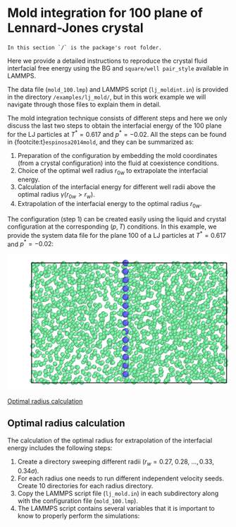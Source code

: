 # Mold integration for 100 plane of Lennard-Jones crystal

````{note}
In this section `/` is the package's root folder.
````

Here we provide a detailed instructions to reproduce the crystal fluid interfacial free energy using the BG and `square/well pair_style` available in LAMMPS. 

The data file (`mold_100.lmp`) and LAMMPS script (`lj_moldint.in`) is provided in the directory `/examples/lj_mold/`, but in this work example we will navigate through those files to explain them in detail.

The mold integration technique consists of different steps and here we only discuss the last two steps to obtain the interfacial energy of the 100 plane for the LJ particles at $T^\ast=0.617$ and $p^\ast=-0.02$. All the steps can be found in {footcite:t}`espinosa2014mold`, and they can be summarized as: 

1. Preparation of the configuration by embedding the mold coordinates (from a crystal configuration) into the fluid at coexistence conditions.
2. Choice of the optimal well radius $r_{0w}$ to extrapolate the interfacial energy.
3. Calculation of the interfacial energy for different well radii above the optimal radius  $\gamma(r_{0w}>r_w)$. 
4. Extrapolation of the interfacial energy to the optimal radius $r_{0w}$.

The configuration (step 1) can be created easily using the liquid and crystal configuration at the corresponding $(p,T)$ conditions. In this example, we provide the system data file for the plane 100 of a LJ particles at $T^\ast=0.617$ and $p^\ast=-0.02$:

![Step-1](../figs/Fig1.png "Conf_MI")

[Optimal radius calculation](#step-1)

## Optimal radius calculation 

The calculation of the optimal radius for extrapolation of the interfacial energy includes the following steps:

1. Create a directory sweeping different radii ($r_w=0.27,\ 0.28,\ \ldots,0.33,0.34\sigma$).
2. For each radius one needs to run different independent velocity seeds. Create 10 directories for each radius directory.
3. Copy the LAMMPS script file (`lj_mold.in`) in each subdirectory along with the configuration file (`mold_100.lmp`).
4. The LAMMPS script contains several variables that it is important to know to properly perform the simulations:




```{footbibliography}

```

